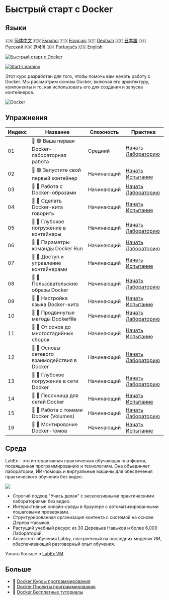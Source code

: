 # Быстрый старт с Docker

## Языки

🇨🇳 [简体中文](README_zh.md) 🇪🇸 [Español](README_es.md) 🇫🇷 [Français](README_fr.md) 🇩🇪 [Deutsch](README_de.md) 🇯🇵 [日本語](README_ja.md) 🇷🇺 [Русский](README_ru.md) 🇰🇷 [한국어](README_ko.md) 🇧🇷 [Português](README_pt.md) 🇺🇸 [English](README.md) 

[![Быстрый старт с Docker](https://cover-creator.labex.io/quick-start-with-docker.png?lang=ru)](https://labex.io/ru/courses/quick-start-with-docker)

[![Start-Learning](https://img.shields.io/badge/Start-Learning-whitesmoke?style=for-the-badge)](https://labex.io/ru/courses/quick-start-with-docker)

Этот курс разработан для того, чтобы помочь вам начать работу с Docker. Мы рассмотрим основы Docker, включая его архитектуру, компоненты и то, как использовать его для создания и запуска контейнеров.

![Docker](https://img.shields.io/badge/Docker-whitesmoke?style=for-the-badge&logo=docker)


## Упражнения

|   Индекс | Название                                      | Сложность   | Практика                                                                                                                     |
|----------|-----------------------------------------------|-------------|------------------------------------------------------------------------------------------------------------------------------|
|       01 | 📖 🟢 Ваша первая Docker-лабораторная работа  | Средний     | <a target='_blank' href='https://labex.io/ru/tutorials/docker-your-first-docker-lab-92719'>Начать Лабораторию</a>            |
|       02 | 🎯 🟢 Запустите свой первый контейнер         | Начинающий  | <a target='_blank' href='https://labex.io/ru/tutorials/docker-run-your-first-container-388943'>Начать Испытание</a>          |
|       03 | 📖 🔵 Работа с Docker-образами                | Начинающий  | <a target='_blank' href='https://labex.io/ru/tutorials/docker-working-with-docker-images-388939'>Начать Лабораторию</a>      |
|       04 | 🎯 🔵 Сделать Docker-кита говорить            | Начинающий  | <a target='_blank' href='https://labex.io/ru/tutorials/docker-make-a-docker-whale-speak-388948'>Начать Испытание</a>         |
|       05 | 📖 🔵 Глубокое погружение в контейнеры        | Начинающий  | <a target='_blank' href='https://labex.io/ru/tutorials/docker-diving-deeper-into-containers-388951'>Начать Лабораторию</a>   |
|       06 | 📖 🔵 Параметры команды Docker Run            | Начинающий  | <a target='_blank' href='https://labex.io/ru/tutorials/docker-docker-run-command-parameters-389228'>Начать Лабораторию</a>   |
|       07 | 🎯 🔵 Доступ и управление контейнерами        | Начинающий  | <a target='_blank' href='https://labex.io/ru/tutorials/docker-access-and-manage-containers-389192'>Начать Испытание</a>      |
|       08 | 📖 🔵 Пользовательские образы Docker          | Начинающий  | <a target='_blank' href='https://labex.io/ru/tutorials/docker-custom-docker-images-389185'>Начать Лабораторию</a>            |
|       09 | 🎯 🔵 Настройка языка Docker-кита             | Начинающий  | <a target='_blank' href='https://labex.io/ru/tutorials/docker-customize-docker-whale-s-language-389015'>Начать Испытание</a> |
|       10 | 📖 🔵 Продвинутые методы Dockerfile           | Начинающий  | <a target='_blank' href='https://labex.io/ru/tutorials/docker-advanced-dockerfile-techniques-389027'>Начать Лабораторию</a>  |
|       11 | 🎯 🔵 От основ до многостадийных сборок       | Начинающий  | <a target='_blank' href='https://labex.io/ru/tutorials/docker-from-basics-to-multi-stage-builds-389193'>Начать Испытание</a> |
|       12 | 📖 🔵 Основы сетевого взаимодействия в Docker | Начинающий  | <a target='_blank' href='https://labex.io/ru/tutorials/docker-docker-networking-basics-389048'>Начать Лабораторию</a>        |
|       13 | 📖 🔵 Глубокое погружение в сети Docker       | Начинающий  | <a target='_blank' href='https://labex.io/ru/tutorials/docker-dive-into-docker-networking-389047'>Начать Лабораторию</a>     |
|       14 | 🎯 🔵 Песочница для сетей Docker              | Начинающий  | <a target='_blank' href='https://labex.io/ru/tutorials/docker-docker-network-playground-389054'>Начать Испытание</a>         |
|       15 | 📖 🔵 Работа с томами Docker (Volumes)        | Начинающий  | <a target='_blank' href='https://labex.io/ru/tutorials/docker-working-with-docker-volumes-389189'>Начать Лабораторию</a>     |
|       16 | 🎯 🔵 Монтирование Docker-томов               | Начинающий  | <a target='_blank' href='https://labex.io/ru/tutorials/docker-docker-volume-mounting-389116'>Начать Испытание</a>            |

## Среда

LabEx - это интерактивная практическая обучающая платформа, посвященная программированию и технологиям. Она объединяет лаборатории, ИИ-помощь и виртуальные машины для обеспечения практического обучения без видео.

![](https://tutorial-screenshot.getvm.io/images/vm-1725247253.png)

- Строгий подход "Учись делая" с эксклюзивными практическими лабораториями без видео.
- Интерактивные онлайн-среды в браузере с автоматизированными пошаговыми проверками.
- Структурированная организация контента с системой на основе Дерева Навыков.
- Растущий учебный ресурс из 30 Деревьев Навыков и более 6,000 Лабораторий.
- Ассистент обучения Labby, построенный на последних моделях ИИ, обеспечивающий разговорный опыт обучения.

Узнать больше о [LabEx VM](https://support.labex.io/using-labex/virtual-machine).

## Больше

- 🔗 [Docker Курсы программирования](https://github.com/labex-labs/awesome-programming-courses)
- 🔗 [Docker Проекты программирования](https://github.com/labex-labs/awesome-programming-projects)
- 🔗 [Docker Бесплатные туториалы](https://github.com/labex-labs/docker-free-tutorials)

